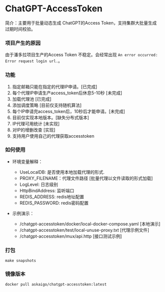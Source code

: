 # ChatGPT-AccessToken

简介：主要用于批量动态生成 ChatGPT的Access Token，支持集群大批量生成过期时间校验。


### 项目产生的原因

由于潘多拉项目生产的Access Token 不稳定。会经常出现 `An error occurred: Error request login url.`。

### 功能
1. 指定邮箱只能在指定的代理IP申请。[已完成]
2. 每个代理IP申请生产access_token后休息5-10秒 [未完成]
3. 加载代理池 [已完成]
4. 添加调度策略 [目前仅支持随机算法]
5. 每个IP申请完access_token后，10秒后才能申请。[未完成]
6. 目前仅实现本地版本。[缺失分布式版本]
7. IP代理可用统计 [未实现]
8. 对IP的增删改查 [实现]
9. 支持用户使用自己的代理获取accesstoken

### 如何使用

- 环境变量解释：
    - UseLocalDB: 是否使用本地加载代理的形式. 
    - PROXY_FILENAME：代理文件路径 [批量代理以文件读取的形式加载]
    - LogLevel: 日志级别
    - HttpBindAddress: 监听端口
    - REDIS_ADDRESS: redis地址配置
    - REDIS_PASSWORD: redis密码配置

- 示例演示：
   - /chatgpt-accesstoken/docker/local-docker-compose.yaml [本地演示]
   - /chatgpt-accesstoken/test/local-unuse-proxy.txt [代理示例文件]
   - /chatgpt-accesstoken/mux/api.http [接口测试示例]


### 打包

```shell
make snapshots
```

### 镜像版本

```shell
docker pull askaigo/chatgpt-accesstoken:latest 
```